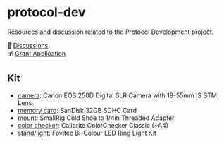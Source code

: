# protocol-dev

Resources and discussion related to the Protocol Development project.

💬 [Discussions](https://github.com/ManyFacesTeam/protocol-dev/discussions)  
💰 [Grant Application](https://docs.google.com/document/d/1qetnsfJ4h0pPLuwhYDwF7ZRw5InUsZgh/edit)  

## Kit

* [camera](https://www.wexphotovideo.com/canon-eos-250d-digital-slr-camera-with-18-55mm-is-stm-lens-black-1698961/): Canon EOS 250D Digital SLR Camera with 18-55mm IS STM Lens  
* [memory card](https://www.wexphotovideo.com/sandisk-32gb-sdhc-card-1519080/): SanDisk 32GB SDHC Card  
* [mount](https://www.wexphotovideo.com/smallrig-cold-shoe-to-14-threaded-adapter-1709966/): SmallRig Cold Shoe to 1/4in Threaded Adapter  
* [color checker](https://www.wexphotovideo.com/calibrite-colorchecker-classic-3006240/): Calibrite ColorChecker Classic (~A4)  
* [stand/light](https://www.wexphotovideo.com/fovitec-bi-colour-led-ring-light-kit-1772023/): Fovitec Bi-Colour LED Ring Light Kit
